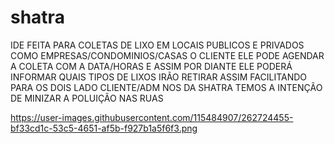 # shatra
IDE FEITA PARA COLETAS DE LIXO EM LOCAIS PUBLICOS E PRIVADOS COMO EMPRESAS/CONDOMINIOS/CASAS
O CLIENTE ELE PODE AGENDAR A COLETA COM A DATA/HORAS E ASSIM POR DIANTE ELE PODERÁ INFORMAR QUAIS TIPOS DE LIXOS IRÃO RETIRAR ASSIM FACILITANDO PARA OS DOIS LADO CLIENTE/ADM
NOS DA SHATRA TEMOS A INTENÇÃO DE MINIZAR A POLUIÇÃO NAS RUAS 

https://user-images.githubusercontent.com/115484907/262724455-bf33cd1c-53c5-4651-af5b-f927b1a5f6f3.png

